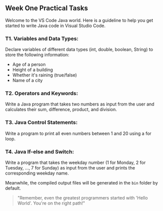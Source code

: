 
## Week One Practical Tasks

Welcome to the VS Code Java world. Here is a guideline to help you get started to write Java code in Visual Studio Code.

### T1. Variables and Data Types:

Declare variables of different data types (int, double, boolean, String) to store the following information:

- Age of a person
- Height of a building
- Whether it's raining (true/false)
- Name of a city

### T2. Operators and Keywords:

Write a Java program that takes two numbers as input from the user and calculates their sum, difference, product, and division.

### T3. Java Control Statements:
Write a program to print all even numbers between 1 and 20 using a for loop.


### T4. Java If-else and Switch:
Write a program that takes the weekday number (1 for Monday, 2 for Tuesday, ..., 7 for Sunday) as input from the user and prints the corresponding weekday name.


Meanwhile, the compiled output files will be generated in the `bin` folder by default.

> "Remember, even the greatest programmers started with 'Hello World'. You're on the right path!"